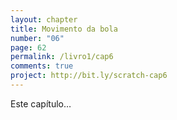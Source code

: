 ```yaml
---
layout: chapter
title: Movimento da bola
number: "06"
page: 62
permalink: /livro1/cap6
comments: true
project: http://bit.ly/scratch-cap6
---
```

Este capítulo…